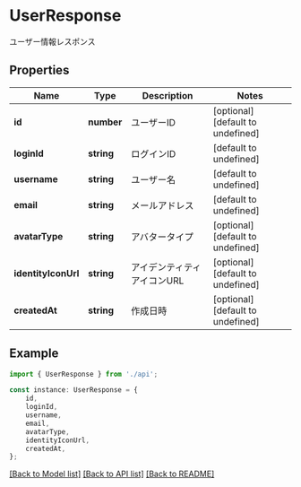 # UserResponse

ユーザー情報レスポンス

## Properties

Name | Type | Description | Notes
------------ | ------------- | ------------- | -------------
**id** | **number** | ユーザーID | [optional] [default to undefined]
**loginId** | **string** | ログインID | [default to undefined]
**username** | **string** | ユーザー名 | [default to undefined]
**email** | **string** | メールアドレス | [default to undefined]
**avatarType** | **string** | アバタータイプ | [optional] [default to undefined]
**identityIconUrl** | **string** | アイデンティティアイコンURL | [optional] [default to undefined]
**createdAt** | **string** | 作成日時 | [optional] [default to undefined]

## Example

```typescript
import { UserResponse } from './api';

const instance: UserResponse = {
    id,
    loginId,
    username,
    email,
    avatarType,
    identityIconUrl,
    createdAt,
};
```

[[Back to Model list]](../README.md#documentation-for-models) [[Back to API list]](../README.md#documentation-for-api-endpoints) [[Back to README]](../README.md)

